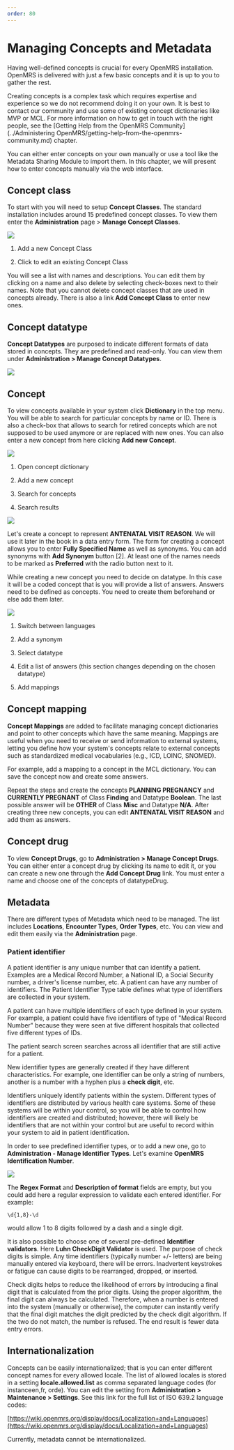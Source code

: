 ```yaml
---
order: 80
---
```

# Managing Concepts and Metadata

Having well-defined concepts is crucial for every OpenMRS installation. OpenMRS is delivered with just a few basic concepts and it is up to you to gather the rest.

Creating concepts is a complex task which requires expertise and experience so we do not recommend doing it on your own. It is best to contact our community and use some of existing concept dictionaries like MVP or MCL. For more information on how to get in touch with the right people, see the [Getting Help from the OpenMRS Community](../Administering OpenMRS/getting-help-from-the-openmrs-community.md) chapter.

You can either enter concepts on your own manually or use a tool like the Metadata Sharing Module to import them. In this chapter, we will present how to enter concepts manually via the web interface.

## Concept class

To start with you will need to setup **Concept Classes**. The standard installation includes around 15 predefined concept classes. To view them enter the **Administration** page &gt; **Manage Concept Classes**.

![](/assets/concept_classes.png)

1. Add a new Concept Class

2. Click to edit an existing Concept Class

You will see a list with names and descriptions. You can edit them by clicking on a name and also delete by selecting check-boxes next to their names. Note that you cannot delete concept classes that are used in concepts already. There is also a link **Add Concept Class** to enter new ones.

## Concept datatype

**Concept Datatypes** are purposed to indicate different formats of data stored in concepts. They are predefined and read-only. You can view them under **Administration &gt; Manage Concept Datatypes**.

![](/assets/concept_datatype.png)

## Concept

To view concepts available in your system click **Dictionary** in the top menu. You will be able to search for particular concepts by name or ID. There is also a check-box that allows to search for retired concepts which are not supposed to be used anymore or are replaced with new ones. You can also enter a new concept from here clicking **Add new Concept**.

![](/assets/concept_dictionary.png)

1. Open concept dictionary

2. Add a new concept

3. Search for concepts

4. Search results

![](/assets/case-study.png)

Let's create a concept to represent **ANTENATAL VISIT REASON**. We will use it later in the book in a data entry form. The form for creating a concept allows you to enter **Fully Specified Name** as well as synonyms. You can add synonyms with **Add Synonym** button \[2\]. At least one of the names needs to be marked as **Preferred** with the radio button next to it.

While creating a new concept you need to decide on datatype. In this case it will be a coded concept that is you will provide a list of answers. Answers need to be defined as concepts. You need to create them beforehand or else add them later.

![](/assets/add_concept_1.png)

1. Switch between languages

2. Add a synonym

3. Select datatype

4. Edit a list of answers (this section changes depending on the chosen datatype)

5. Add mappings


## Concept mapping

**Concept Mappings** are added to facilitate managing concept dictionaries and point to other concepts which have the same meaning. Mappings are useful when you need to receive or send information to external systems, letting you define how your system's concepts relate to external concepts such as standardized medical vocabularies \(e.g., ICD, LOINC, SNOMED\). 

For example, add a mapping to a concept in the MCL dictionary. You can save the concept now and create some answers.

Repeat the steps and create the concepts **PLANNING PREGNANCY** and **CURRENTLY PREGNANT** of Class **Finding** and Datatype **Boolean**. The last possible answer will be **OTHER** of Class **Misc** and Datatype **N/A**. After creating three new concepts, you can edit **ANTENATAL VISIT REASON** and add them as answers.

## Concept drug

To view **Concept Drugs**, go to **Administration &gt; Manage Concept Drugs**. You can either enter a concept drug by clicking its name to edit it, or you can create a new one through the **Add Concept Drug** link. You must enter a name and choose one of the concepts of datatypeDrug.

## Metadata

There are different types of Metadata which need to be managed. The list includes **Locations**, **Encounter Types**, **Order Types**, etc. You can view and edit them easily via the **Administration** page.

### Patient identifier

A patient identifier is any unique number that can identify a patient. Examples are a Medical Record Number, a National ID, a Social Security number, a driver's license number, etc. A patient can have any number of identifiers. The Patient Identifier Type table defines what type of identifiers are collected in your system.

A patient can have multiple identifiers of each type defined in your system. For example, a patient could have five identifiers of type of "Medical Record Number" because they were seen at five different hospitals that collected five different types of IDs.

The patient search screen searches across all identifier that are still active for a patient.

New identifier types are generally created if they have different characteristics. For example, one identifier can be only a string of numbers, another is a number with a hyphen plus a **check digit**, etc.

Identifiers uniquely identify patients within the system. Different types of identifiers are distributed by various health care systems. Some of these systems will be within your control, so you will be able to control how identifiers are created and distributed; however, there will likely be identifiers that are not within your control but are useful to record within your system to aid in patient identification.

In order to see predefined identifier types, or to add a new one, go to **Administration - Manage Identifier Types**. Let's examine **OpenMRS Identification Number**.

![](/assets/patient_identifier_type.png)

The **Regex Format** and **Description of format** fields are empty, but you could add here a regular expression to validate each entered identifier. For example:

```
\d{1,8}-\d
```

would allow 1 to 8 digits followed by a dash and a single digit.

It is also possible to choose one of several pre-defined **Identifier validators**. Here **Luhn CheckDigit Validator** is used. The purpose of check digits is simple. Any time identifiers \(typically number +/- letters\) are being manually entered via keyboard, there will be errors. Inadvertent keystrokes or fatigue can cause digits to be rearranged, dropped, or inserted. 

Check digits helps to reduce the likelihood of errors by introducing a final digit that is calculated from the prior digits. Using the proper algorithm, the final digit can always be calculated. Therefore, when a number is entered into the system \(manually or otherwise\), the computer can instantly verify that the final digit matches the digit predicted by the check digit algorithm. If the two do not match, the number is refused. The end result is fewer data entry errors.

## Internationalization

Concepts can be easily internationalized; that is you can enter different concept names for every allowed locale. The list of allowed locales is stored in a setting **locale.allowed.list** as comma separated language codes \(for instanceen,fr, orde\). You can edit the setting from **Administration &gt; Maintenance &gt; Settings**. See this link for the full list of ISO 639.2 language codes:

[https://wiki.openmrs.org/display/docs/Localization+and+Languages](https://wiki.openmrs.org/display/docs/Localization+and+Languages)

Currently, metadata cannot be internationalized.


